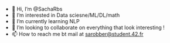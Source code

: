 - 👋 Hi, I’m @SachaRbs
- 👀 I’m interested in Data sciesne/ML/DL/math
- 🌱 I’m currently learning NLP
- 💞️ I’m looking to collaborate on everything that look interesting !
- 📫 How to reach me bt mail at sarobber@student.42.fr
